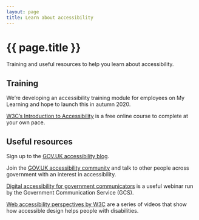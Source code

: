 ```yaml
---
layout: page
title: Learn about accessibility
---
```


# {{ page.title }}

Training and useful resources to help you learn about accessibility.  

## Training  

We’re developing an accessibility training module for employees on My Learning and hope to launch this in autumn 2020. 

[W3C’s Introduction to Accessibility](https://www.edx.org/course/web-accessibility-introduction) is a free online course to complete at your own pace. 
 
## Useful resources  

Sign up to the [GOV.UK accessibility blog](https://accessibility.blog.gov.uk/). 

Join the [GOV.UK accessibility community](https://www.gov.uk/service-manual/communities/accessibility-community) and talk to other people across government with an interest in accessibility. 

[Digital accessibility for government communicators](https://gcs.civilservice.gov.uk/webinars/digital-accessibility-for-government-communicators/) is a useful webinar run by the Government Communication Service (GCS). 

[Web accessibility perspectives by W3C](https://www.w3.org/WAI/perspective-videos/) are a series of videos that show how accessible design helps people with disabilities. 

 
